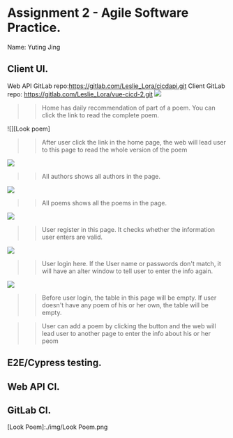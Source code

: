 # Assignment 2 - Agile Software Practice.

Name: Yuting Jing

## Client UI.
Web API GitLab repo:https://gitlab.com/Leslie_Lora/cicdapi.git 
Client GitLab repo: https://gitlab.com/Leslie_Lora/vue-cicd-2.git
![][Home]
>>Home has daily recommendation of part of a poem. You can click the link to read the complete poem.

![][Look poem]
>>After user click the link in the home page, the web will lead user to this page to read the whole version of the poem

![][Authors]
>>All authors shows all authors in the page.

![][AllPoems]
>>All poems shows all the poems in the page.

![][Register]
>>User register in this page. It checks whether the information user enters are valid.

![][Login]
>>User login here. If the User name or passwords don't match, it will have an alter window to tell user to enter the info again.

![][MyPoem]
>>Before user login, the table in this page will be empty. If user doesn't have any poem of his or her own, the table will be empty. 

>>User can add a poem by clicking the button and the web will lead user to another page to enter the info about his or her peom



## E2E/Cypress testing.

## Web API CI.

## GitLab CI.




[Home]: ./img/Home.png
[Authors]:./img/Authors.png
[AllPoems]:./img/AllPoems.png
[Register]:./img/Register.png
[Login]:./img/Login.png
[MyPoem]:./img/MyPoem.png
[Look Poem]:./img/Look Poem.png
